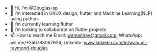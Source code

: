 - 👋 Hi, I’m @Douglas-sp
- 👀 I’m interested in UI/UX design, flutter and Machine Learning(NLP) using python.
- 🌱 I’m currently learning flutter
- 💞️ I’m looking to collaborate on flutter projects 
- 📫 How to reach me Email: wamaniray@gmail.com, 
                     WhatsApp: wa.me/+256783067926,
                     LinkedIn: www.linkedin.com/in/wamani-raymond-douglas 

<!---
Douglas-sp/Douglas-sp is a ✨ special ✨ repository because its `README.md` (this file) appears on your GitHub profile.
You can click the Preview link to take a look at your changes.
--->
